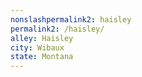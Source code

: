 ```yaml
---
﻿nonslashpermalink2: haisley
permalink2: /haisley/
alley: Haisley
city: Wibaux
state: Montana
---
```


